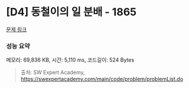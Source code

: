 # [D4] 동철이의 일 분배 - 1865 

[문제 링크](https://swexpertacademy.com/main/code/problem/problemDetail.do?contestProbId=AV5LuHfqDz8DFAXc) 

### 성능 요약

메모리: 69,836 KB, 시간: 5,110 ms, 코드길이: 524 Bytes



> 출처: SW Expert Academy, https://swexpertacademy.com/main/code/problem/problemList.do
